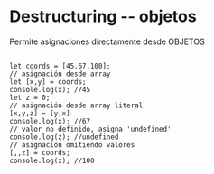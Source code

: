 # Destructuring -- objetos

Permite asignaciones directamente desde OBJETOS

<pre><code>
let coords = [45,67,100];
// asignación desde array
let [x,y] = coords;
console.log(x); //45
let z = 0;
// asignación desde array literal
[x,y,z] = [y,x]
console.log(x); //67
// valor no definido, asigna 'undefined'
console.log(z); //undefined
// asignación omitiendo valores
[,,z] = coords;
console.log(z); //100
</code></pre>